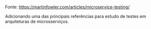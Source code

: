 Fonte: https://martinfowler.com/articles/microservice-testing/

Adicionando uma das principais referências para estudo de testes em arquiteturas de microsserviços.
